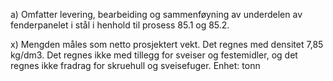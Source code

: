 a) Omfatter levering, bearbeiding og sammenføyning av underdelen av fenderpanelet i stål i henhold til prosess 85.1 og 85.2.

x) Mengden måles som netto prosjektert vekt. Det regnes med densitet 7,85 kg/dm3. Det regnes ikke med tillegg for sveiser og festemidler, og det regnes ikke fradrag for skruehull og sveisefuger. Enhet: tonn

